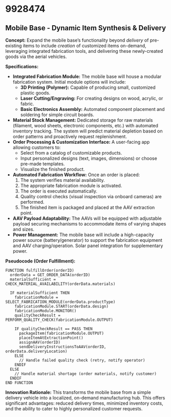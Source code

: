# 9928474

## Mobile Base - Dynamic Item Synthesis & Delivery

**Concept:** Expand the mobile base’s functionality beyond *delivery* of pre-existing items to include *creation* of customized items on-demand, leveraging integrated fabrication tools, and delivering these newly-created goods via the aerial vehicles. 

**Specifications:**

*   **Integrated Fabrication Module:** The mobile base will house a modular fabrication system. Initial module options will include:
    *   **3D Printing (Polymer):** Capable of producing small, customized plastic goods.
    *   **Laser Cutting/Engraving:** For creating designs on wood, acrylic, or fabric.
    *   **Basic Electronics Assembly:**  Automated component placement and soldering for simple circuit boards.
*   **Material Stock Management:** Dedicated storage for raw materials (filament, wood sheets, electronic components, etc.) with automated inventory tracking. The system will predict material depletion based on order patterns and proactively request replenishment.
*   **Order Processing & Customization Interface:** A user-facing app allowing customers to:
    *   Select from a catalog of customizable products.
    *   Input personalized designs (text, images, dimensions) or choose pre-made templates.
    *   Visualize the finished product.
*   **Automated Fabrication Workflow:**  Once an order is placed:
    1.  The system verifies material availability.
    2.  The appropriate fabrication module is activated.
    3.  The order is executed automatically.
    4.  Quality control checks (visual inspection via onboard cameras) are performed.
    5.  The finished item is packaged and placed at the AAV extraction point.
*   **AAV Payload Adaptability:** The AAVs will be equipped with adjustable payload securing mechanisms to accommodate items of varying shapes and sizes.
*   **Power Management:**  The mobile base will include a high-capacity power source (battery/generator) to support the fabrication equipment and AAV charging/operation. Solar panel integration for supplementary power.

**Pseudocode (Order Fulfillment):**

```
FUNCTION fulfillOrder(orderID)
  orderData = GET_ORDER_DATA(orderID)
  materialSufficient = CHECK_MATERIAL_AVAILABILITY(orderData.materials)

  IF materialSufficient THEN
    fabricationModule = SELECT_FABRICATION_MODULE(orderData.productType)
    fabricationModule.START(orderData.design)
    fabricationModule.MONITOR()
    qualityCheckResult = PERFORM_QUALITY_CHECK(fabricationModule.OUTPUT)

    IF qualityCheckResult == PASS THEN
      packageItem(fabricationModule.OUTPUT)
      placeItemAtExtractionPoint()
      assignAAV(orderID)
      sendDeliveryInstructionsToAAV(orderID, orderData.deliveryLocation)
    ELSE
      // Handle failed quality check (retry, notify operator)
    ENDIF
  ELSE
    // Handle material shortage (order materials, notify customer)
  ENDIF
END FUNCTION
```

**Innovation Rationale:** This transforms the mobile base from a simple delivery vehicle into a localized, on-demand manufacturing hub. This offers significant advantages: reduced delivery times, minimized inventory costs, and the ability to cater to highly personalized customer requests.